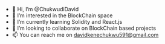 - 👋 Hi, I’m @ChukwudiDavid
- 👀 I’m interested in the BlockChain space
- 🌱 I’m currently learning Solidity and React.js
- 💞️ I’m looking to collaborate on BlockChain based projects
- 📫 You can reach me on davidkenechukwu591@gmail.com

<!---
ChukwudiDavid/ChukwudiDavid is a ✨ special ✨ repository because its `README.md` (this file) appears on your GitHub profile.
You can click the Preview link to take a look at your changes.
--->
